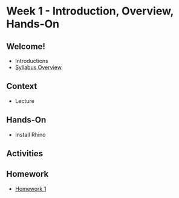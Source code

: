 # Week 1 - Introduction, Overview, Hands-On
## Welcome!
- Introductions
- [Syllabus Overview](../)

## Context
- Lecture

## Hands-On
- Install Rhino
## Activities

## Homework
- [Homework 1](../hw/hw1)
